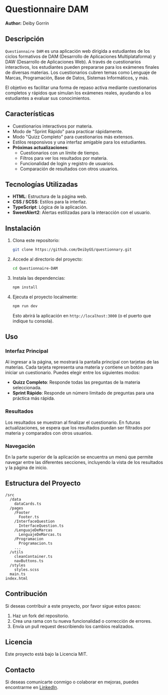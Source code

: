 
# Questionnaire DAM

**Author:** Deiby Gorrín

## Descripción

`Questionnaire DAM` es una aplicación web dirigida a estudiantes de los ciclos formativos de DAM (Desarrollo de Aplicaciones Multiplataforma) y DAW (Desarrollo de Aplicaciones Web). A través de cuestionarios interactivos, los estudiantes pueden prepararse para los exámenes finales de diversas materias. Los cuestionarios cubren temas como Lenguaje de Marcas, Programación, Base de Datos, Sistemas Informáticos, y más.

El objetivo es facilitar una forma de repaso activa mediante cuestionarios completos y rápidos que simulan los exámenes reales, ayudando a los estudiantes a evaluar sus conocimientos.

## Características

- Cuestionarios interactivos por materia.
- Modo de "Sprint Rápido" para practicar rápidamente.
- Modo "Quizz Completo" para cuestionarios más extensos.
- Estilos responsivos y una interfaz amigable para los estudiantes.
- **Próximas actualizaciones**:
  - Cuestionarios con un límite de tiempo.
  - Filtros para ver los resultados por materia.
  - Funcionalidad de login y registro de usuarios.
  - Comparación de resultados con otros usuarios.

## Tecnologías Utilizadas

- **HTML**: Estructura de la página web.
- **CSS / SCSS**: Estilos para la interfaz.
- **TypeScript**: Lógica de la aplicación.
- **SweetAlert2**: Alertas estilizadas para la interacción con el usuario.

## Instalación

1. Clona este repositorio:
   ```bash
   git clone https://github.com/DeibyGS/questionnary.git
   ```

2. Accede al directorio del proyecto:
   ```bash
   cd Questionnaire-DAM
   ```

3. Instala las dependencias:
   ```bash
   npm install
   ```

4. Ejecuta el proyecto localmente:
   ```bash
   npm run dev
   ```

   Esto abrirá la aplicación en `http://localhost:3000` (o el puerto que indique tu consola).

## Uso

### Interfaz Principal

Al ingresar a la página, se mostrará la pantalla principal con tarjetas de las materias. Cada tarjeta representa una materia y contiene un botón para iniciar un cuestionario. Puedes elegir entre los siguientes modos:

- **Quizz Completo**: Responde todas las preguntas de la materia seleccionada.
- **Sprint Rápido**: Responde un número limitado de preguntas para una práctica más rápida.

### Resultados

Los resultados se muestran al finalizar el cuestionario. En futuras actualizaciones, se espera que los resultados puedan ser filtrados por materia y comparados con otros usuarios.

### Navegación

En la parte superior de la aplicación se encuentra un menú que permite navegar entre las diferentes secciones, incluyendo la vista de los resultados y la página de inicio.

## Estructura del Proyecto

```
/src
  /data
    dataCards.ts
  /pages
    /Footer
      Footer.ts
    /InterfaceQuestion
      InterfaceQuestion.ts
    /LenguajeDeMarcas
      LenguajeDeMarcas.ts
    /Programacion
      Programacion.ts
    ...
  /utils
    cleanContainer.ts
    navButtons.ts
  /styles
    styles.scss
  main.ts
index.html
```

## Contribución

Si deseas contribuir a este proyecto, por favor sigue estos pasos:

1. Haz un fork del repositorio.
2. Crea una rama con tu nueva funcionalidad o corrección de errores.
3. Envía un pull request describiendo los cambios realizados.

## Licencia

Este proyecto está bajo la Licencia MIT.

## Contacto

Si deseas comunicarte conmigo o colaborar en mejoras, puedes encontrarme en [LinkedIn](https://www.linkedin.com/in/deibygorrin).
